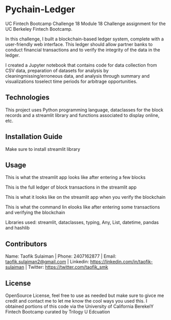 # Pychain-Ledger

UC Fintech Bootcamp Challenge 18 Module 18 Challenge assignment for the UC Berkeley Fintech Bootcamp.

In this challenge, I built a blockchain-based ledger system, complete with a user-friendly web interface. This ledger should allow partner banks to conduct financial transactions and to verify the integrity of the data in the ledger.

I created a Jupyter notebook that contains code for data collection from CSV data, preparation of datasets for analysis by cleaningmissing/erroneous data, and analysis through summary and visualizations toselect time periods for arbitrage opportunities.

## Technologies

This project uses Python programming language, dataclasses for the block records and a streamlit library and functions associated to display online, etc.

## Installation Guide

Make sure to install streamlit library

## Usage

This is what the streamlit app looks like after entering a few blocks

This is the full ledger of block transactions in the streamlit app

This is what it looks like on the streamlit app when you verify the blockchain

This is what the command lin elooks like after entering some transactions and verifying the blockchain

Libraries used: streamlit, dataclasses, typing, Any, List, datetime, pandas and hashlib

## Contributors

Name: Taofik Sulaiman | Phone: 2407162877 | Email: taofik.sulaiman2@gmail.com | Linkedin: https://linkedin.com/in/taofik-sulaiman | Twitter: https://twitter.com/taofik_smk

## License

OpenSource License, feel free to use as needed but make sure to givce me credit and contact me to let me know the cool ways you used this. I obtained portions of this code via the University of California BerekelY Fintech Bootcamp curated by Trilogy U Edcuation
